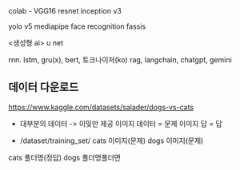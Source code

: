 <cnn>
colab - VGG16
resnet
inception v3

yolo v5
mediapipe
face recognition
fassis

<생성형 ai>
u net

<rnn>
rnn. lstm, gru(x), bert, 
토크나이저(ko)
rag, langchain, chatgpt, gemini

## 데이터 다운로드
https://www.kaggle.com/datasets/salader/dogs-vs-cats

* 대부분의 데이터 -> 이밎만 제공
이미지 데이터 = 문제
이미지 답 = 답

* /dataset/training_set/
cats 이미지(문제)
dogs 이미지(문제)

cats 폴더명(정답)
dogs 폴더명폴더면

